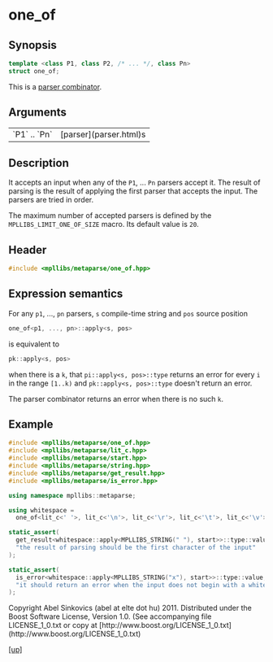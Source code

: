 # one_of

## Synopsis

```cpp
template <class P1, class P2, /* ... */, class Pn>
struct one_of;
```

This is a [parser combinator](parser_combinator.html).

## Arguments

<table cellpadding='0' cellspacing='0'>
  <tr>
    <td>`P1` .. `Pn`</td>
    <td>[parser](parser.html)s</td>
  </tr>
</table>

## Description

It accepts an input when any of the `P1`, ... `Pn` parsers accept it. The result
of parsing is the result of applying the first parser that accepts the input.
The parsers are tried in order.

The maximum number of accepted parsers is defined by the
`MPLLIBS_LIMIT_ONE_OF_SIZE` macro. Its default value is `20`.

## Header

```cpp
#include <mpllibs/metaparse/one_of.hpp>
```

## Expression semantics

For any `p1`, ..., `pn` parsers, `s` compile-time string and `pos` source
position

```cpp
one_of<p1, ..., pn>::apply<s, pos>
```

is equivalent to

```cpp
pk::apply<s, pos>
```

when there is a `k`, that `pi::apply<s, pos>::type` returns an error for every
`i` in the range `[1..k)` and `pk::apply<s, pos>::type` doesn't return an error.

The parser combinator returns an error when there is no such `k`.

## Example

```cpp
#include <mpllibs/metaparse/one_of.hpp>
#include <mpllibs/metaparse/lit_c.hpp>
#include <mpllibs/metaparse/start.hpp>
#include <mpllibs/metaparse/string.hpp>
#include <mpllibs/metaparse/get_result.hpp>
#include <mpllibs/metaparse/is_error.hpp>

using namespace mpllibs::metaparse;

using whitespace =
  one_of<lit_c<' '>, lit_c<'\n'>, lit_c<'\r'>, lit_c<'\t'>, lit_c<'\v'>>;

static_assert(
  get_result<whitespace::apply<MPLLIBS_STRING(" "), start>>::type::value == ' ',
  "the result of parsing should be the first character of the input"
);

static_assert(
  is_error<whitespace::apply<MPLLIBS_STRING("x"), start>>::type::value,
  "it should return an error when the input does not begin with a whitespace"
);

```

<p class="copyright">
Copyright Abel Sinkovics (abel at elte dot hu) 2011.
Distributed under the Boost Software License, Version 1.0.
(See accompanying file LICENSE_1_0.txt or copy at
[http://www.boost.org/LICENSE_1_0.txt](http://www.boost.org/LICENSE_1_0.txt)
</p>

[[up]](reference.html)

